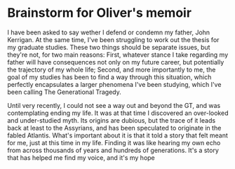# Brainstorm for Oliver's memoir

I have been asked to say wether I defend or condemn my father, John Kerrigan. At the same time, I've been struggling to work out the thesis for my graduate studies. These two things should be separate issues, but they're not, for two main reasons: First, whatever stance I take regarding my father will have consequences not only on my future career, but potentially the trajectory of my whole life; Second, and more importantly to me, the goal of my studies has been to find a way through this situation, which perfectly encapsulates a larger phenomena I've been studying, which I've been calling The Generational Tragedy.

Until very recently, I could not see a way out and beyond the GT,  and was contemplating ending my life. It was at that time I discovered an over-looked and under-studied myth. Its origins are dubious, but the trace of it leads back at least to the Assyrians, and has been speculated to originate in the fabled Atlantis. What's important about it is that it told a story that felt meant for me, just at this time in my life. Finding it was like hearing my own echo from across thousands of years and hundreds of generations. It's a story that has helped me find my voice, and it's my hope 


